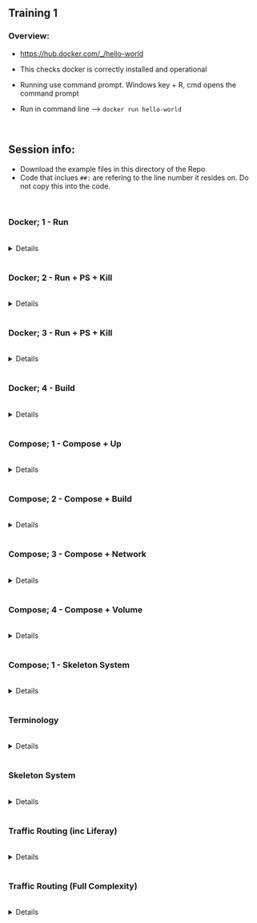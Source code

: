 ## Training 1

### Overview:

- https://hub.docker.com/_/hello-world

- This checks docker is correctly installed and operational 

- Running use command prompt. Windows key + R, cmd opens the command prompt

- Run in command line –>  `docker run hello-world`

<br>

## Session info:

- Download the example files in this directory of the Repo
- Code that inclues `##:` are refering to the line number it resides on. Do not copy this into the code.

<br>

### Docker; 1 - Run

<br>
<details>

1. Neccesary Commands
    - Pull
    - Image
    - Run

<br>

2. Process
   1. Open command prompt
   2. Change directory to directory where the zip file was extracted to (e.g docker-1-run) (cd)
   3. Type -> notepad.exe command.txt to open the command text file 
   4. Select first command line with mouse and copy 
   5. Paste into command prompt 
   6. Where a line starts with a # this is an instruction rather than a command e.g visit a browser and copy in the URL e.g [`localhost:5678`](https://localhost:5678)

<br>

3. Output
   1. Terminal Output<br><br><img src="../Images/Picture28.png">
    <br><br>
   2. Web Solution<br><br><img src="../Images/Picture31.png">
</details>
<br>

### Docker; 2 - Run + PS + Kill

<br>
<details>

1. Neccesary Commands
    - Run
      - Detach/interactive (-d/-it)
      - Ports - Publish/Expose
    - PS – lists instances that are running on the server
    - Kill – removes running image

<br><br>
[//]: # Add Lucid Chart image here
<br><br>

1. Process
   1. `docker docker run -d -p 5678:5678 hashicorp/http-echo -text="hello world"`<br><br><img src="../Images/Picture32.png">

   2. `docker docker run -d -p 8765:5678 hashicorp/http-echo -text="hello world"`<br><br>docker ps<br><br><img src="../Images/Picture33.png">

   3. `docker docker run -d -p 8888:5678 hashicorp/http-echo -text="hello world"`<br><br><img src="../Images/Picture31.png">

</details>
<br>

### Docker; 3 - Run + PS + Kill

<br>
<details>

1. Neccesary Commands
    - Run
      - Network

<br><br>
[//]: # Add Lucid Chart image here
<br><br>

1. Process
   1. `docker network create --driver=bridge --subnet=172.28.5.0/24 --ip-range=172.28.5.0/24 --gateway=172.28.5.254 mynet`
    <br><br><img src="../Images/Picture35.png"><br><br>

   2. `docker run -d -p 5678:5678 --network=mynet --ip="172.28.5.2" hashicorp/http-echo -text="hello world A - Publish local port 5678“`
   3. `docker run -d -p 8888:5678 --network=mynet --ip="172.28.5.3" hashicorp/http-echo -text="hello world B - Redirect to public 8888“`
   4. `docker run -d --expose 5678 --network=mynet --ip="172.28.5.4" hashicorp/http-echo -text="hello world C - Exposed port 5678 only”`<br><br>`docker ps`<br><br><img src="../Images/Picture36.png"><br><br>

   5. Exposed port accessed through external IP address<br><br><img src="../Images/Picture34.png">

</details>
<br>

### Docker; 4 - Build

<br>
<details>

1. Neccesary Commands
    - Build

<br><br>
[//]: # Add Lucid Chart image here
<br><br>

1. Process
   1. `docker build -t php-hello-world`
   2. `docker image`
   3. `docker run -d -p 8888:80 php-hello-world`
   4. `docker ps`

Use your desired browser and enter [`localhost:8888`](https://localhost:8888) into the search bar

   5. `docker run -d -p 5678:5678 --network=mynet --ip="172.28.5.2" hashicorp/http-echo -text="hello world A - Publish local port 5678“`<br><br><br>`docker run -d -p 8888:5678 --network=mynet --ip="172.28.5.3" hashicorp/http-echo -text="hello world B - Redirect to public 8888“`<br><br><br>`docker run -d --expose 5678 --network=mynet --ip="172.28.5.4" hashicorp/http-echo -text="hello world C - Exposed port 5678 only”`<br><br>`docker ps`<br><br><img src="../Images/Picture36.png"><br><br>

2. Output<br><br><img src="../Images/Picture37.png">

</details>
<br>

### Compose; 1 - Compose + Up

<br>
<details>

1. Neccesary Commands
    - Up
    - Down
    - Start
    - Stop

<br><br>
[//]: # Add Lucid Chart image here
<br><br>

1. Process
   1. `docker-compose up -d`
   2. `docker ps`<br><br><img src="../Images/Picture38.png" style="width:50%;"><br><br><img src="../Images/Picture39.png" style="width:50%;">
   3. Browse [`localhost:8888`](https://localhost:8888)

   4. Now up, start, stop, stop<br><br>`docker-compose up -d`<br><br>
   5. `docker ps`
   6. `docker-compose start`
   7. `docker ps`
   8. `docker-compose down`
   9. `docker ps` <br><br><img src="../Images/Picture40.png" style="width:50%;">[//]: # Re do image

</details>
<br>

### Compose; 2 - Compose + Build

<br>
<details>

1. Neccesary Commands
    - Up
    - Down
    - Start
    - Stop
    - Build

<br><br>
[//]: # Add Lucid Chart image here
<br><br>

1. Process
   1. `docker-compose build`
   2. `docker-compose up -d`
   3. Browse [`localhost:8888`](https://localhost:8888) Notice there is no "down"<br><br><img src="../Images/Picture41.png" style="width:50%;">[//]: # Re do image<br><br><img src="../Images/Picture42.png" style="width:50%;"><br><br>
   4. Change the content in bula-fiji/src/index.php to;
   5. `3: echo "Hello, World from php in Docker!<br>";`
   6. `3: echo "Bula Fiji from php in Docker!<br>";`
   7. Browse [`localhost:8888`](https://localhost:8888)<br><br><img src="../Images/Picture43.png" style="width:50%;">

</details>
<br>

### Compose; 3 - Compose + Network

<br>
<details>

1. Neccesary Commands
    - Up
    - Down
    - Start
    - Stop

<br><br>
[//]: # Add Lucid Chart image here
<br><br>

1. Process
   1. `docker-compose up -d`
   2. `docker ps`
   3. Browse (A) [`localhost:5678`](https://localhost:5678)<br><br>Browse (B) [`localhost:8888`](https://localhost:8888)<br><br><img src="../Images/Picture44.png" style="width:50%;"><br><br><img src="../Images/Picture45.png" style="width:50%;"><br><br>
   4. Now open these ports in someone elses browser<br><br><img src="../Images/Picture46.png" style="width:50%;">

</details>
<br>

### Compose; 4 - Compose + Volume

<br>
<details>

1. Neccesary Commands
    - Up
    - Down
    - Start
    - Stop
    - Build

<br><br>
[//]: # Add Lucid Chart image here
<br><br>

1. Process
   1. `docker-compose build`
   2. `docker-compose up -d`
   3. [`localhost:8888`](https://localhost:8888)<br><br><img src="../Images/Picture47.png" style="width:50%;"><br><br><img src="../Images/Picture48.png" style="width:50%;"><br><br>
   4. Change the content in volumes/bula-fiji-node/index.php to;
   5. `3: echo "Hello, World from php in Docker!<br>";`<br><br>`3: echo "Bula Fiji from php in Docker!<br>";`<br><br>There is no need to rebuild
   6. [`localhost:8888`](https://localhost:8888)<br><br><img src="../Images/Picture43.png" style="width:50%;">

</details>
<br>


### Compose; 1 - Skeleton System

<br>
<details>

1. Neccesary Commands
    - Run
      - Network

<br><br>
[//]: # Add Lucid Chart image here
<br><br>

1. Process
   1. `docker-compose build`
   2. `docker-compose up -d`
   3. [`localhost:8888`](https://localhost:8888)
   4. <br><br><img src="../Images/Picture47.png" style="width:50%;"><br><br><img src="../Images/Picture48.png" style="width:50%;"><br><br>
   5. Change the content in volumes/bula-fiji-node/index.php to;
   6. `3: echo "Hello, World from php in Docker!<br>";`<br><br>`3: echo "Bula Fiji from php in Docker!<br>";`<br><br>There is no need to rebuild
   7. [`localhost:8888`](https://localhost:8888)<br><br><img src="../Images/Picture43.png" style="width:50%;">

</details>
<br>

### Terminology

<br>
<details>

1. Proxy
    - Rev Proxy
    - Switch (Name/IP/Portal)
    - SSL
2. Images
    - Postgresql
    - Liferay
    - Caddy
    - Shiny Proxy
    - Hello World
    - Http Echo

</details>
<br>

### Skeleton System

<br>
<details>

[//]: # Add Lucid Chart image here

1. Images
    - Postgresql
    - Liferay
    - Shiny Proxy
      - Rimages

</details>
<br>

### Traffic Routing (inc Liferay)

<br>
<details>
<br><br><img src="../Images/Picture29.png" style="width:50%;">
[//]: # Add Lucid Chart image here
</details>
<br>

### Traffic Routing (Full Complexity)

<br>
<details>
[//]: # Add Lucid Chart image here
</details>
<br>